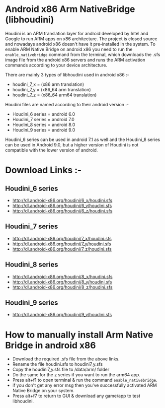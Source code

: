 # Android x86 Arm NativeBridge (libhoudini)

Houdini is an ARM translation layer for android developed by Intel and Google to run ARM apps on x86 architecture.
The project is closed source and nowadays android x86 doesn't have it pre-installed in the system.
To enable ARM Native Bridge on android x86 you need to run the `enable_nativebridge` command from the terminal, which downloads the .sfs image file from the android x86 servers and runs the ARM activation commands according to your device architecture.

There are mainly 3 types of libhoudini used in android x86 :-

- houdini_7_x = (x86 arm translation)
- houdini_7_y = (x86_64 arm translation)
- houdini_7_z = (x86_64 arm64 translation)

Houdini files are named according to their android version :-

- Houdini_6 series =  android 6.0
- Houdini_7 series =  android 7.0
- Houdini_8 series =  android 8.0
- Houdini_9 series =  android 9.0

Houdini_6 series can be used in android 7.1 as well and the Houdini_8 series can be used in Android 9.0, but a higher version of Houdini is not compatible with the lower version of android.

# Download Links :- 

## Houdini_6 series

 - http://dl.android-x86.org/houdini/6_x/houdini.sfs
 - http://dl.android-x86.org/houdini/6_y/houdini.sfs
 - http://dl.android-x86.org/houdini/6_z/houdini.sfs

## Houdini_7 series
- http://dl.android-x86.org/houdini/7_x/houdini.sfs
- http://dl.android-x86.org/houdini/7_y/houdini.sfs
- http://dl.android-x86.org/houdini/7_z/houdini.sfs

## Houdini_8 series

- http://dl.android-x86.org/houdini/8_x/houdini.sfs
- http://dl.android-x86.org/houdini/8_y/houdini.sfs
- http://dl.android-x86.org/houdini/8_z/houdini.sfs

## Houdini_9 series

- http://dl.android-x86.org/houdini/9_y/houdini.sfs 

# How to manually install Arm Native Bridge in android x86

- Download the required .sfs file from the above links.
- Rename the file houdini.sfs to houdini7_y.sfs
- Copy the houdini7_y.sfs file to /data/arm/ folder
- Do the same for the z series if you want to run the arm64 app.
- Press alt+f1 to open terminal & run the command `enable_nativebridge`.
- if you don't get any error msg then you've successfully activated ARM Native Bridge on your system.
- Press alt+f7 to return to GUI & download any game/app to test libhoudini.



